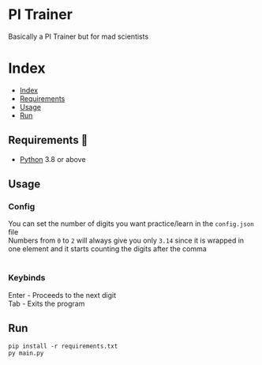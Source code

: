 # PI Trainer

Basically a PI Trainer but for mad scientists

# Index

- [Index](#index)
- [Requirements](#requirements)
- [Usage](#usage)
- [Run](#run)

## Requirements 🧾

- [Python](https://www.python.org/downloads/) 3.8 or above

## Usage

### Config

You can set the number of digits you want practice/learn in the `config.json` file<br>
Numbers from `0` to `2` will always give you only `3.14` since it is wrapped in one element and it starts counting the digits after the comma 
<br><br>

### Keybinds

Enter - Proceeds to the next digit<br>
Tab -  Exits the program

## Run

    pip install -r requirements.txt
    py main.py
